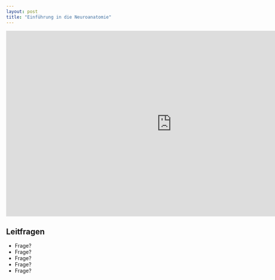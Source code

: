 ```yaml
---
layout: post
title: "Einführung in die Neuroanatomie"
---
```

<center>
<iframe src="https://player.vimeo.com/video/160987632?title=0&byline=0&portrait=0#t=0m5s" width="900" height="505" frameborder="0" webkitallowfullscreen mozallowfullscreen allowfullscreen></iframe>
</center>

## Leitfragen
- Frage?
- Frage?
- Frage?
- Frage?
- Frage?

